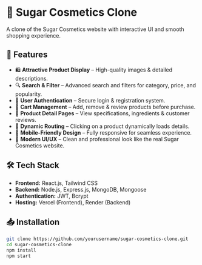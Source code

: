 # 💄 Sugar Cosmetics Clone

A clone of the Sugar Cosmetics website with interactive UI and smooth shopping experience.

## 🚀 Features
- 🛍️ **Attractive Product Display** – High-quality images & detailed descriptions.
- 🔍 **Search & Filter** – Advanced search and filters for category, price, and popularity.
- 🔐 **User Authentication** – Secure login & registration system.
- 🛒 **Cart Management** – Add, remove & review products before purchase.
- 📑 **Product Detail Pages** – View specifications, ingredients & customer reviews.
- 📌 **Dynamic Routing** – Clicking on a product dynamically loads details.
- 📱 **Mobile-Friendly Design** – Fully responsive for seamless experience.
- 💎 **Modern UI/UX** – Clean and professional look like the real Sugar Cosmetics website.

## 🛠 Tech Stack
- **Frontend:** React.js, Tailwind CSS
- **Backend:** Node.js, Express.js, MongoDB, Mongoose
- **Authentication:** JWT, Bcrypt
- **Hosting:** Vercel (Frontend), Render (Backend)

## 📥 Installation  
```sh
git clone https://github.com/yourusername/sugar-cosmetics-clone.git
cd sugar-cosmetics-clone
npm install
npm start
